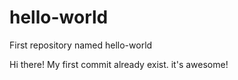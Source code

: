 # hello-world
First repository named hello-world

Hi there! My first commit already exist.
it's awesome!
